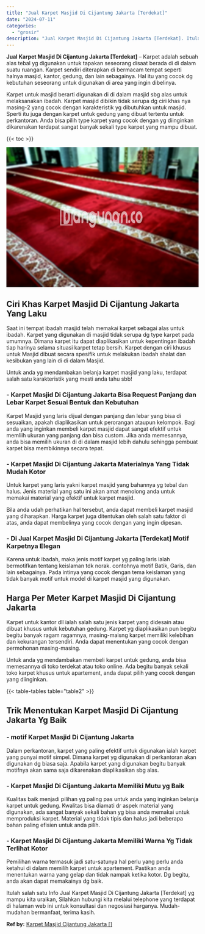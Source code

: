 ```yaml
---
title: "Jual Karpet Masjid Di Cijantung Jakarta [Terdekat]"
date: "2024-07-11"
categories: 
  - "grosir"
description: "Jual Karpet Masjid Di Cijantung Jakarta [Terdekat]. Itulah salah satu Info Jual Karpet Masjid Di Cijantung Jakarta [Terdekat] yg mampu kita uraikan, Silahk..."
---
```


**Jual Karpet Masjid Di Cijantung Jakarta \[Terdekat\]** – Karpet adalah sebuah alas tebal yg digunakan untuk tapakan seseorang disaat berada di di dalam suatu ruangan. Karpet sendiri diterapkan di bermacam tempat seperti halnya masjid, kantor, gedung, dan lain sebagainya. Hal itu yang cocok dg kebutuhan seseorang untuk digunakan di area yang ingin dibelinya.

Karpet untuk masjid berarti digunakan di di dalam masjid sbg alas untuk melaksanakan ibadah. Karpet masjid dibikin tidak serupa dg ciri khas nya masing-2 yang cocok dengan karakteristik yg dibutuhkan untuk masjid. Sperti itu juga dengan karpet untuk gedung yang dibuat tertentu untuk perkantoran. Anda bisa pilih type karpet yang cocok dengan yg diinginkan dikarenakan terdapat sangat banyak sekali type karpet yang mampu dibuat.

{{< toc >}}

![Jual Karpet Masjid Di Cijantung Jakarta [Terdekat]](/images/grosir-karpet-murah-42.png)

## Ciri Khas Karpet Masjid Di Cijantung Jakarta Yang Laku

Saat ini tempat ibadah masjid telah memakai karpet sebagai alas untuk ibadah. Karpet yang digunakan di masjid tidak serupa dg type karpet pada umumnya. Dimana karpet itu dapat diaplikasikan untuk kepentingan ibadah tiap harinya selama situasi karpet tetap bersih. Karpet dengan ciri khusus untuk Masjid dibuat secara spesifik untuk melakukan ibadah shalat dan kesibukan yang lain di di dalam Masjid.

Untuk anda yg mendambakan belanja karpet masjid yang laku, terdapat salah satu karakteristik yang mesti anda tahu sbb!

### \- Karpet Masjid Di Cijantung Jakarta Bisa Request Panjang dan Lebar Karpet Sesuai Bentuk dan Kebutuhan

Karpet Masjid yang laris dijual dengan panjang dan lebar yang bisa di sesuaikan, apakah diaplikasikan untuk perorangan ataupun kelompok. Bagi anda yang inginkan membeli karpet masjid dapat sangat efektif untuk memliih ukuran yang panjang dan bisa custom. Jika anda memesannya, anda bisa memilih ukuran di di dalam masjid lebih dahulu sehingga pembuat karpet bisa membikinnya secara tepat.

### \- Karpet Masjid Di Cijantung Jakarta Materialnya Yang Tidak Mudah Kotor

Untuk karpet yang laris yakni karpet masjid yang bahannya yg tebal dan halus. Jenis material yang satu ini akan amat menolong anda untuk memakai material yang efektif untuk karpet masjid.

Bila anda udah perhatikan hal tersebut, anda dapat membeli karpet masjid yang diharapkan. Harga karpet juga ditentukan oleh salah satu faktor di atas, anda dapat membelinya yang cocok dengan yang ingin dipesan.

### \- Di Jual Karpet Masjid Di Cijantung Jakarta \[Terdekat\] Motif Karpetnya Elegan

Karena untuk ibadah, maka jenis motif karpet yg paling laris ialah bermotifkan tentang keislaman tdk norak. contohnya motif Batik, Garis, dan lain sebagainya. Pada intinya yang cocok dengan tema keislaman yang tidak banyak motif untuk model di karpet masjid yang digunakan.

## Harga Per Meter Karpet Masjid Di Cijantung Jakarta

Karpet untuk kantor dll ialah salah satu jenis karpet yang didesain atau dibuat khusus untuk kebutuhan gedung. Karpet yg diaplikasikan pun begitu begitu banyak ragam ragamnya, masing-maisng karpet memiliki kelebihan dan kekurangan tersendiri. Anda dapat menentukan yang cocok dengan permohonan masing-masing.

Untuk anda yg mendambakan membeli karpet untuk gedung, anda bisa memesannya di toko terdekat atau toko online. Ada begitu banyak sekali toko karpet khusus untuk apartement, anda dapat pilih yang cocok dengan yang diinginkan.

{{< table-tables table="table2" >}}

## Trik Menentukan Karpet Masjid Di Cijantung Jakarta Yg Baik

### \- motif Karpet Masjid Di Cijantung Jakarta

Dalam perkantoran, karpet yang paling efektif untuk digunakan ialah karpet yang punyai motif simpel. Dimana karpet yg digunakan di perkantoran akan digunakan dg biasa saja. Apabila karpet yang digunakan begitu banyak motifnya akan sama saja dikarenakan diaplikasikan sbg alas.

### \- Karpet Masjid Di Cijantung Jakarta Memiliki Mutu yg Baik

Kualitas baik menjadi pilihan yg paling pas untuk anda yang inginkan belanja karpet untuk gedung. Kwalitas bisa diamati dr aspek material yang digunakan, ada sangat banyak sekali bahan yg bisa anda memakai untuk memproduksi karpet. Material yang tidak tipis dan halus jadi beberapa bahan paling efisien untuk anda pilih.

### \- Karpet Masjid Di Cijantung Jakarta Memiliki Warna Yg Tidak Terlihat Kotor

Pemilihan warna termasuk jadi satu-satunya hal perlu yang perlu anda ketahui di dalam memilih karpet untuk apartement. Pastikan anda menentukan warna yang gelap dan tidak nampak ketika kotor. Dg begitu, anda akan dapat memakainya dg baik.

Itulah salah satu Info Jual Karpet Masjid Di Cijantung Jakarta \[Terdekat\] yg mampu kita uraikan, Silahkan hubungi kita melalui telephone yang terdapat di halaman web ini untuk konsultasi dan negosiasi harganya. Mudah-mudahan bermanfaat, terima kasih.

**Ref by:**  [Karpet Masjid Cijantung Jakarta []](https://id.wikipedia.org/wiki/Karpet)
